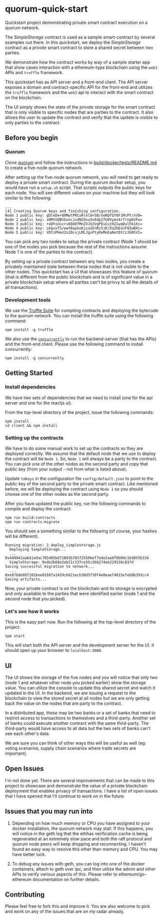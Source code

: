 # quorum-quick-start
Quickstart project demonstrating private smart contract execution on a quorum network. 

The *SimpleStorage* contract is used as a sample smart-contract by several examples out there. In this quickstart, we deploy the *SimpleStorage* contract as a *private* smart contract to store a shared secret between two parties. 

We demonstrate how the contract works by way of a sample starter app that show cases interaction with a ethereum-type blockchain using the `web3` APIs and `truffle` framework.

This quickstart has as API server and a front-end client. The API server exposes a domain and contract-specific API for the front-end and utilizes the `truffle` framework and the `web3` api to interact with the smart contract on the blockchain. 

The UI simply shows the state of the *private* storage for the smart contract that is only visible to specific nodes that are parties to the contract. It also allows the user to update the contract and verify that the update is visible to only parties to the contract. 

## Before you begin

### Quorum
Clone [quorum](https://github.com/azeem-r00t/quorum) and follow the instructions in [build/docker/tests/README.md](https://github.com/azeem-r00t/quorum/tree/master/build/docker/tests/README.md) to create a five-node quorum network. 

After setting up the five-node quorum network, you will need to get ready to deploy a private smart contract. During the quorum docker setup, you would have run a `setup.sh` script. That scripts outputs the public keys for each node. You will see different values on your machine but they will look similar to the following: 

```
...
[4] Creating Quorum keys and finishing configuration.
Node 1 public key: gDleDe+89MwtPRCuRlel8+5B/neRQfQY8FiMcPY/nV0=
Node 2 public key: xHMtUQBVbxncjndN2Oxxds64pZfG0Vymz4rTrng6VFw=
Node 3 public key: +eDhsUucrv88eDfMnZVJb3VgPEuCujHZiwqOulhk1Xc=
Node 4 public key: LKguxT5/wwtBapkobjsa2EnRc5jK/XoZUEonF0ZwBXc=
Node 5 public key: VDtzPHon2s20cvjLMLJguPtyReMnEaNotDtCzJGRSVI=
```

You can pick any two nodes to setup the private contract (Node 1 should be one of the nodes you pick because the rest of the instructions assume Node 1 is one of the parties to the contract). 

By setting up a private contract between any two nodes, you create a privately maintained state between these nodes that is not visible to the other nodes. This quickstart has a UI that showcases this feature of quorum (that is different from the public blockchain and is of significant value in a private blockchain setup where all parties can't be privvy to all the details of all transactions). 

### Development tools
We use the [Truffle Suite](http://truffleframework.com/) for compiling contracts and deploying the bytecode to the quorum network. You can install the truffle suite using the following command: 

```npm install -g truffle```

We also use the [`concurrently`]() to run the backend-server (that has the APIs) and the front-end client. Please use the following command to install concurrently: 

```npm install -g concurrenlty```

## Getting Started 

### Install dependencies 
We have two sets of dependencies that we need to install (one for the api server and one for the reactjs ui).

From the top-level directory of the project, issue the following commands: 

```
npm install
cd client && npm install
```

### Setting up the contracts
We have to do some manual work to set up the contracts so they are deployed correctly. We assume that the default node that we use to deploy the contract will be `Node 1`. So, `Node 1` will always be a party to the contract. You can pick one of the other nodes as the second party and copy that public key (from your output - not from what is listed above). 

Update `toKeys` in the configuration file `config/default.json` to point to the public key of the second party to the private smart contract. Like mentioned before, we will be deploying the contract using ``Node 1`` so you should choose one of the other nodes as the second party. 

After you have updated the public key, run the following commands to compile and deploy the contract: 

```
npm run build:contracts
npm run contracts:migrate
```

You should see a something similar to the following (of course, your hashes will be different). 

```
Running migration: 2_deploy_simplestorage.js
  Deploying SimpleStorage...
  ... 0x449941aa641adac785d85bd72883b785f25506ef7ede2aa8f8b04c1bd855b334
  SimpleStorage: 0xde2b68e2ab21c337ce55c26b274eb229158c837d
Saving successful migration to network...
  ... 0xe876de087101bee0168fa1459c6d21ecb30d5f30f4e0eaef4015efeb0b393cc4
Saving artifacts...
```

Now, your private contract is on the blockchain and its storage is encrypted and only available to the parties that were identified earlier (node 1 and the second node that you picked). 

### Let's see how it works

This is the easy part now. Run the following at the top-level directory of the project: 

```npm start```

This will start both the API server and the development server for the UI. It should open up your browser to ```localhost:3000```. 

## UI 

The UI shows the storage of the five nodes and you will notice that only two (node 1 and whatever other node you picked earlier) show the storage value. You can utilize the console to update this shared secret and watch it updated in the UI. In the backend, we are issuing a request to the blockchain to view the stored secret at all nodes but we are only getting back the value on the nodes that are party to the contract. 

In a distributed app, these may be two banks or a set of banks that need to restrict access to transactions to themselves and a third-party. Another set of banks could execute another contract with the same third-party. The third-party would have access to all data but the two sets of banks can't see each other's data. 

We are sure you can think of other ways this will be useful as well (eg: voting scenarios, supply chain scenarios where trade secrets are important). 

## Open Issues

I'm not done yet. There are several improvements that can be made to this project to showcase and demonstrate the value of a private blockchain deployment that enables privacy of transactions. I have a list of open issues that I have opened that I'll continue to work on in the future. 

## Issues that you may run into 

1. Depending on how much memory or CPU you have assigned to your docker installation, the quorum network may stall. If this happens, you will notice in the geth log that the ethhas verification cache is being regenerated at an extremely slow pace and both the raft protocol and quorum node peers will keep dropping and reconnecting. I haven't found an easy way to resolve this other than memory and CPU. You may have better luck. 

2. To debug any issues with geth, you can log into one of the docker containers, attach to geth over ipc, and then utilize the admin and other APIs to verify various aspects of this. Please refer to ethereum/go-ethereum documentation on further details. 

## Contributing 

Please feel free to fork this and improve it. You are also welcome to pick and work on any of the issues that are on my radar already.  
